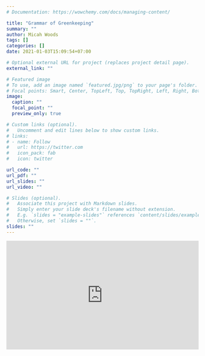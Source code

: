 ```yaml
---
# Documentation: https://wowchemy.com/docs/managing-content/

title: "Grammar of Greenkeeping"
summary: ""
author: Micah Woods
tags: []
categories: []
date: 2021-01-03T15:09:54+07:00

# Optional external URL for project (replaces project detail page).
external_link: ""

# Featured image
# To use, add an image named `featured.jpg/png` to your page's folder.
# Focal points: Smart, Center, TopLeft, Top, TopRight, Left, Right, BottomLeft, Bottom, BottomRight.
image:
  caption: ""
  focal_point: ""
  preview_only: true

# Custom links (optional).
#   Uncomment and edit lines below to show custom links.
# links:
# - name: Follow
#   url: https://twitter.com
#   icon_pack: fab
#   icon: twitter

url_code: ""
url_pdf: ""
url_slides: ""
url_video: ""

# Slides (optional).
#   Associate this project with Markdown slides.
#   Simply enter your slide deck's filename without extension.
#   E.g. `slides = "example-slides"` references `content/slides/example-slides.md`.
#   Otherwise, set `slides = ""`.
slides: ""
---
```


<div style='padding:56.25% 0 0 0;position:relative;'><iframe src='https://vimeo.com/showcase/7916864/embed' allowfullscreen frameborder='0' style='position:absolute;top:0;left:0;width:100%;height:100%;'></iframe></div>
